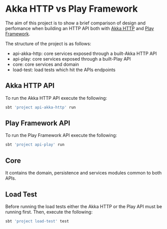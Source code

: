 # Akka HTTP vs Play Framework

The aim of this project is to show a brief comparison of design and perfomance when building an HTTP API both with [Akka HTTP] and [Play Framework].

The structure of the project is as follows:
- api-akka-http: core services exposed through a built-Akka HTTP API
- api-play: core services exposed through a built-Play API
- core: core services and domain
- load-test: load tests which hit the APIs endpoints

## Akka HTTP API
To run the Akka HTTP API execute the following:

```sh
sbt 'project api-akka-http' run
```

## Play Framework API
To run the Play Framework API execute the following:

```sh
sbt 'project api-play' run
```

## Core
It contains the domain, persistence and services modules common to both APIs. 


## Load Test
Before running the load tests either the Akka HTTP or the Play API must be running first. Then, execute the following:
```sh
sbt 'project load-test' test
```

[Akka HTTP]: <http://doc.akka.io/docs/akka-http/current/scala.html>
[Play Framework]: <https://playframework.com/>
